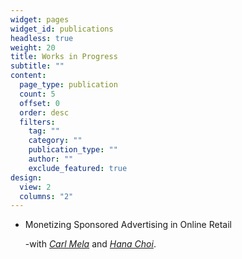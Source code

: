 ```yaml
---
widget: pages
widget_id: publications
headless: true
weight: 20
title: Works in Progress
subtitle: ""
content:
  page_type: publication
  count: 5
  offset: 0
  order: desc
  filters:
    tag: ""
    category: ""
    publication_type: ""
    author: ""
    exclude_featured: true
design:
  view: 2
  columns: "2"
---
```

* Monetizing Sponsored Advertising in Online Retail

  -with *[Carl Mela](https://www.fuqua.duke.edu/faculty/carl-mela)* and *[Hana Choi](https://hanachoi.github.io)*.
